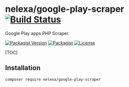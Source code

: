 # nelexa/google-play-scraper [![Build Status](https://secure.travis-ci.org/Ne-Lexa/google-play-scraper.png)](http://travis-ci.org/Ne-Lexa/google-play-scraper)
Google Play apps PHP Scraper.

[![Packagist Version](https://img.shields.io/packagist/v/nelexa/google-play-scraper.svg)](https://packagist.org/packages/nelexa/google-play-scraper)
[![Packagist](https://img.shields.io/packagist/dt/nelexa/google-play-scraper.svg?color=%23ff007f)](https://packagist.org/packages/nelexa/google-play-scraper)
[![License](https://img.shields.io/packagist/l/nelexa/google-play-scraper.svg)](https://packagist.org/packages/nelexa/google-play-scraper)

[TOC]

## Installation
```bash
composer require nelexa/google-play-scraper
```
